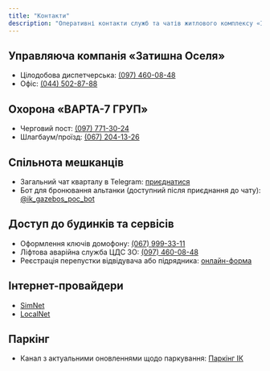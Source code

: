 ```yaml
---
title: "Контакти"
description: "Оперативні контакти служб та чатів житлового комплексу «Італійський квартал»."
---
```


## Управляюча компанія «Затишна Оселя»
- Цілодобова диспетчерська: [(097) 460-08-48](tel:0974600848)
- Офіс: [(044) 502-87-88](tel:0445028788)

## Охорона «ВАРТА-7 ГРУП»
- Черговий пост: [(097) 771-30-24](tel:0977713024)
- Шлагбаум/проїзд: [(067) 204-13-26](tel:0672041326)

## Спільнота мешканців
- Загальний чат кварталу в Telegram: [приєднатися](https://t.me/+gY8RgYVGUwlkNTBi)
- Бот для бронювання альтанки (доступний після приєднання до чату): [@ik_gazebos_poc_bot](https://t.me/ik_gazebos_poc_bot)

## Доступ до будинків та сервісів
- Оформлення ключів домофону: [(067) 999-33-11](tel:0679993311)
- Ліфтова аварійна служба ЦДС ЗО: [(097) 460-08-48](tel:0974600848)
- Реєстрація перепустки відвідувача або підрядника: [онлайн-форма](https://docs.google.com/forms/d/e/1FAIpQLSf0Sa2gvETPlUIHlZIgo8jCMCmkvUyyymWDuTxJ0l_ZP4j2_A/viewform?usp=dialog)

## Інтернет-провайдери
- [SimNet](https://simnet.ua/)
- [LocalNet](https://lan.ua/)

## Паркінг
- Канал з актуальними оновленнями щодо паркування: [Паркінг ІК](https://t.me/Geng_UA)
